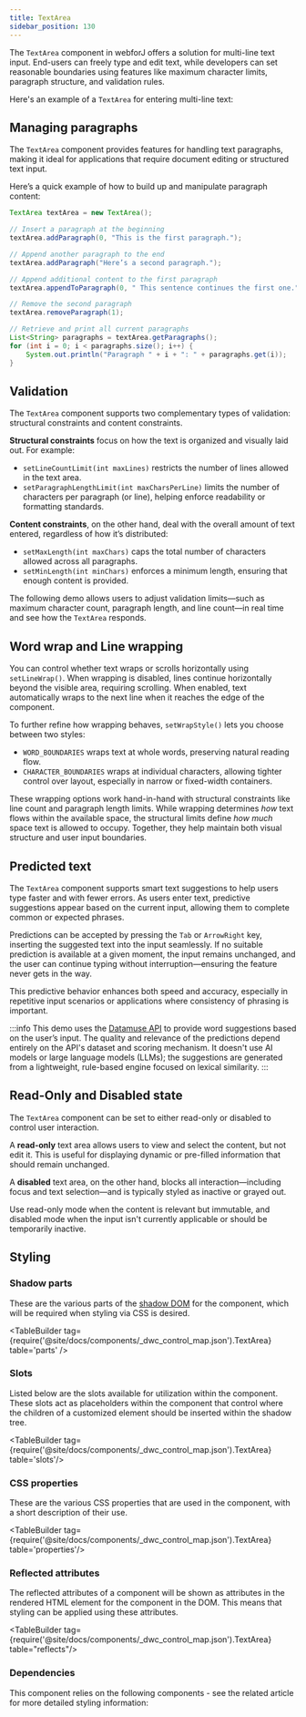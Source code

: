 ```yaml
---
title: TextArea
sidebar_position: 130
---
```


<DocChip chip="shadow" />
<DocChip chip="name" label="dwc-textarea" />
<DocChip chip='since' label='24.10' />
<JavadocLink type="foundation" location="com/webforj/component/field/TextArea" top='true'/>

The `TextArea` component in webforJ offers a solution for multi-line text input. End-users can freely type and edit text, while developers can set reasonable boundaries using features like maximum character limits, paragraph structure, and validation rules.

Here's an example of a `TextArea` for entering multi-line text:

<ComponentDemo 
path='/webforj/textarea?' 
javaE='https://raw.githubusercontent.com/webforj/webforj-documentation/refs/heads/main/src/main/java/com/webforj/samples/views/textarea/TextAreaView.java'
height = '300px'
/>

## Managing paragraphs

The `TextArea` component provides features for handling text paragraphs, making it ideal for applications that require document editing or structured text input.

Here’s a quick example of how to build up and manipulate paragraph content:

```java
TextArea textArea = new TextArea();

// Insert a paragraph at the beginning
textArea.addParagraph(0, "This is the first paragraph.");

// Append another paragraph to the end
textArea.addParagraph("Here’s a second paragraph.");

// Append additional content to the first paragraph
textArea.appendToParagraph(0, " This sentence continues the first one.");

// Remove the second paragraph
textArea.removeParagraph(1);

// Retrieve and print all current paragraphs
List<String> paragraphs = textArea.getParagraphs();
for (int i = 0; i < paragraphs.size(); i++) {
    System.out.println("Paragraph " + i + ": " + paragraphs.get(i));
}
```

## Validation

The `TextArea` component supports two complementary types of validation: structural constraints and content constraints.

**Structural constraints** focus on how the text is organized and visually laid out. For example:
- `setLineCountLimit(int maxLines)` restricts the number of lines allowed in the text area.
- `setParagraphLengthLimit(int maxCharsPerLine)` limits the number of characters per paragraph (or line), helping enforce readability or formatting standards.

**Content constraints**, on the other hand, deal with the overall amount of text entered, regardless of how it’s distributed:
- `setMaxLength(int maxChars)` caps the total number of characters allowed across all paragraphs.
- `setMinLength(int minChars)` enforces a minimum length, ensuring that enough content is provided.

The following demo allows users to adjust validation limits—such as maximum character count, paragraph length, and line count—in real time and see how the `TextArea` responds.
	
<ComponentDemo 
path='/webforj/textareavalidation?' 
javaE='https://raw.githubusercontent.com/webforj/webforj-documentation/refs/heads/main/src/main/java/com/webforj/samples/views/textarea/TextAreaValidationView.java'
height = '550px'
/>

## Word wrap and Line wrapping

You can control whether text wraps or scrolls horizontally using `setLineWrap()`. When wrapping is disabled, lines continue horizontally beyond the visible area, requiring scrolling. When enabled, text automatically wraps to the next line when it reaches the edge of the component.

To further refine how wrapping behaves, `setWrapStyle()` lets you choose between two styles:
- `WORD_BOUNDARIES` wraps text at whole words, preserving natural reading flow.
- `CHARACTER_BOUNDARIES` wraps at individual characters, allowing tighter control over layout, especially in narrow or fixed-width containers.

These wrapping options work hand-in-hand with structural constraints like line count and paragraph length limits. While wrapping determines *how* text flows within the available space, the structural limits define *how much* space text is allowed to occupy. Together, they help maintain both visual structure and user input boundaries.

<ComponentDemo 
path='/webforj/textareawrap?' 
javaE='https://raw.githubusercontent.com/webforj/webforj-documentation/refs/heads/main/src/main/java/com/webforj/samples/views/textarea/TextAreaWrapView.java'
height = '400px'
/>

## Predicted text

The `TextArea` component supports smart text suggestions to help users type faster and with fewer errors. As users enter text, predictive suggestions appear based on the current input, allowing them to complete common or expected phrases.

Predictions can be accepted by pressing the `Tab` or `ArrowRight` key, inserting the suggested text into the input seamlessly. If no suitable prediction is available at a given moment, the input remains unchanged, and the user can continue typing without interruption—ensuring the feature never gets in the way.

This predictive behavior enhances both speed and accuracy, especially in repetitive input scenarios or applications where consistency of phrasing is important.

<ComponentDemo 
path='/webforj/textareapredictedtext?' 
javaE='https://raw.githubusercontent.com/webforj/webforj-documentation/refs/heads/main/src/main/java/com/webforj/samples/views/textarea/TextAreaPredictedTextView.java'
height = '400px'
/>

:::info
This demo uses the [Datamuse API](https://datamuse.com/) to provide word suggestions based on the user’s input. The quality and relevance of the predictions depend entirely on the API's dataset and scoring mechanism. It doesn't use AI models or large language models (LLMs); the suggestions are generated from a lightweight, rule-based engine focused on lexical similarity.
:::

## Read-Only and Disabled state

The `TextArea` component can be set to either read-only or disabled to control user interaction.

A **read-only** text area allows users to view and select the content, but not edit it. This is useful for displaying dynamic or pre-filled information that should remain unchanged.

A **disabled** text area, on the other hand, blocks all interaction—including focus and text selection—and is typically styled as inactive or grayed out.

Use read-only mode when the content is relevant but immutable, and disabled mode when the input isn't currently applicable or should be temporarily inactive.

<ComponentDemo 
path='/webforj/textareastates?' 
javaE='https://raw.githubusercontent.com/webforj/webforj-documentation/refs/heads/main/src/main/java/com/webforj/samples/views/textarea/TextAreaStatesView.java'
height = '300px'
/>

## Styling

### Shadow parts

These are the various parts of the [shadow DOM](../glossary#shadow-dom) for the component, which will be required when styling via CSS is desired.

<TableBuilder tag={require('@site/docs/components/_dwc_control_map.json').TextArea} table='parts' />

### Slots

Listed below are the slots available for utilization within the component. These slots act as placeholders within the component that control where the children of a customized element should be inserted within the shadow tree.

<TableBuilder tag={require('@site/docs/components/_dwc_control_map.json').TextArea} table='slots'/>

### CSS properties

These are the various CSS properties that are used in the component, with a short description of their use.

<TableBuilder tag={require('@site/docs/components/_dwc_control_map.json').TextArea} table='properties'/>

### Reflected attributes

The reflected attributes of a component will be shown as attributes in the rendered HTML element for the component in the DOM. This means that styling can be applied using these attributes.

<TableBuilder tag={require('@site/docs/components/_dwc_control_map.json').TextArea} table="reflects"/>

### Dependencies

This component relies on the following components - see the related article for more detailed styling information:

<TableBuilder tag='dwc-button' table="dependencies"/>
